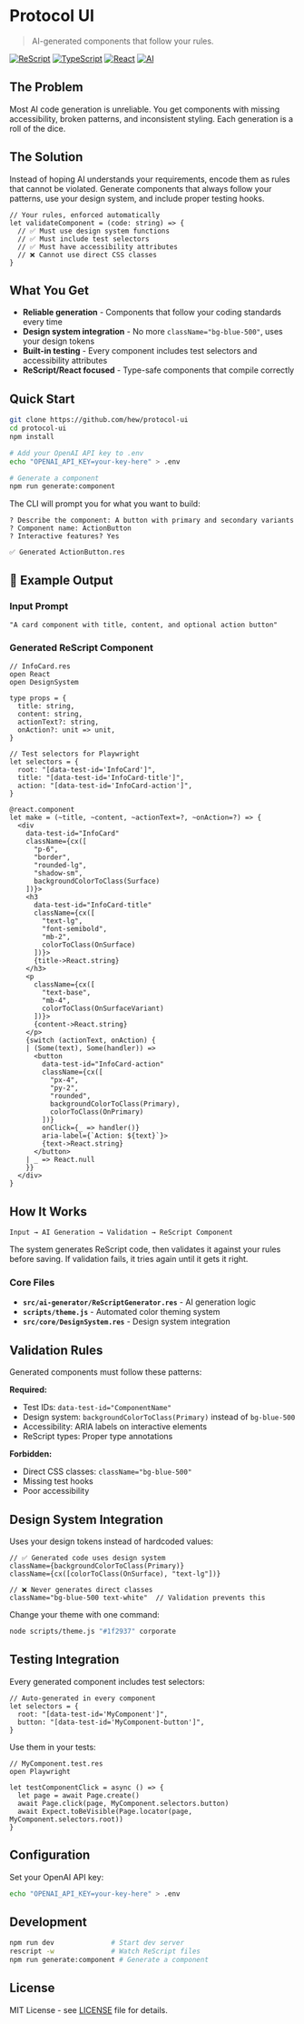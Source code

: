# Protocol UI

> AI-generated components that follow your rules.

[![ReScript](https://img.shields.io/badge/ReScript-E6484F?style=for-the-badge&logo=rescript&logoColor=white)](https://rescript-lang.org/)
[![TypeScript](https://img.shields.io/badge/TypeScript-007ACC?style=for-the-badge&logo=typescript&logoColor=white)](https://www.typescriptlang.org/)
[![React](https://img.shields.io/badge/React-20232A?style=for-the-badge&logo=react&logoColor=61DAFB)](https://reactjs.org/)
[![AI](https://img.shields.io/badge/OpenAI-412991?style=for-the-badge&logo=openai&logoColor=white)](https://openai.com/)

## The Problem

Most AI code generation is unreliable. You get components with missing accessibility, broken patterns, and inconsistent styling. Each generation is a roll of the dice.

## The Solution

Instead of hoping AI understands your requirements, encode them as rules that cannot be violated. Generate components that always follow your patterns, use your design system, and include proper testing hooks.

```rescript
// Your rules, enforced automatically
let validateComponent = (code: string) => {
  // ✅ Must use design system functions
  // ✅ Must include test selectors  
  // ✅ Must have accessibility attributes
  // ❌ Cannot use direct CSS classes
}
```

## What You Get

- **Reliable generation** - Components that follow your coding standards every time
- **Design system integration** - No more `className="bg-blue-500"`, uses your design tokens  
- **Built-in testing** - Every component includes test selectors and accessibility attributes
- **ReScript/React focused** - Type-safe components that compile correctly

## Quick Start

```bash
git clone https://github.com/hew/protocol-ui
cd protocol-ui
npm install

# Add your OpenAI API key to .env
echo "OPENAI_API_KEY=your-key-here" > .env

# Generate a component
npm run generate:component
```

The CLI will prompt you for what you want to build:

```
? Describe the component: A button with primary and secondary variants
? Component name: ActionButton  
? Interactive features? Yes

✅ Generated ActionButton.res
```

## 📖 Example Output

### Input Prompt
```
"A card component with title, content, and optional action button"
```

### Generated ReScript Component
```rescript
// InfoCard.res
open React
open DesignSystem

type props = {
  title: string,
  content: string,
  actionText?: string,
  onAction?: unit => unit,
}

// Test selectors for Playwright
let selectors = {
  root: "[data-test-id='InfoCard']",
  title: "[data-test-id='InfoCard-title']",
  action: "[data-test-id='InfoCard-action']",
}

@react.component
let make = (~title, ~content, ~actionText=?, ~onAction=?) => {
  <div
    data-test-id="InfoCard"
    className={cx([
      "p-6", 
      "border", 
      "rounded-lg", 
      "shadow-sm",
      backgroundColorToClass(Surface)
    ])}>
    <h3 
      data-test-id="InfoCard-title"
      className={cx([
        "text-lg", 
        "font-semibold", 
        "mb-2",
        colorToClass(OnSurface)
      ])}>
      {title->React.string}
    </h3>
    <p 
      className={cx([
        "text-base", 
        "mb-4",
        colorToClass(OnSurfaceVariant)
      ])}>
      {content->React.string}
    </p>
    {switch (actionText, onAction) {
    | (Some(text), Some(handler)) =>
      <button
        data-test-id="InfoCard-action"
        className={cx([
          "px-4",
          "py-2", 
          "rounded",
          backgroundColorToClass(Primary),
          colorToClass(OnPrimary)
        ])}
        onClick={_ => handler()}
        aria-label={`Action: ${text}`}>
        {text->React.string}
      </button>
    | _ => React.null
    }}
  </div>
}
```

## How It Works

```
Input → AI Generation → Validation → ReScript Component
```

The system generates ReScript code, then validates it against your rules before saving. If validation fails, it tries again until it gets it right.

### Core Files

- **`src/ai-generator/ReScriptGenerator.res`** - AI generation logic
- **`scripts/theme.js`** - Automated color theming system  
- **`src/core/DesignSystem.res`** - Design system integration

## Validation Rules

Generated components must follow these patterns:

**Required:**
- Test IDs: `data-test-id="ComponentName"` 
- Design system: `backgroundColorToClass(Primary)` instead of `bg-blue-500`
- Accessibility: ARIA labels on interactive elements
- ReScript types: Proper type annotations

**Forbidden:**
- Direct CSS classes: `className="bg-blue-500"`
- Missing test hooks
- Poor accessibility

## Design System Integration

Uses your design tokens instead of hardcoded values:

```rescript
// ✅ Generated code uses design system
className={backgroundColorToClass(Primary)}
className={cx([colorToClass(OnSurface), "text-lg"])}

// ❌ Never generates direct classes  
className="bg-blue-500 text-white"  // Validation prevents this
```

Change your theme with one command:
```bash
node scripts/theme.js "#1f2937" corporate
```


## Testing Integration

Every generated component includes test selectors:

```rescript
// Auto-generated in every component
let selectors = {
  root: "[data-test-id='MyComponent']",
  button: "[data-test-id='MyComponent-button']",
}
```

Use them in your tests:
```rescript
// MyComponent.test.res
open Playwright

let testComponentClick = async () => {
  let page = await Page.create()
  await Page.click(page, MyComponent.selectors.button)
  await Expect.toBeVisible(Page.locator(page, MyComponent.selectors.root))
}
```

## Configuration

Set your OpenAI API key:
```bash
echo "OPENAI_API_KEY=your-key-here" > .env
```

## Development

```bash
npm run dev              # Start dev server
rescript -w              # Watch ReScript files
npm run generate:component # Generate a component
```

## License

MIT License - see [LICENSE](LICENSE) file for details.